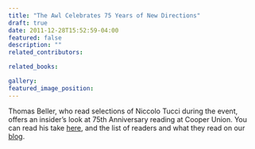 ```yaml
---
title: "The Awl Celebrates 75 Years of New Directions"
draft: true
date: 2011-12-28T15:52:59-04:00
featured: false
description: ""
related_contributors:

related_books:

gallery:
featured_image_position: 
---
```


Thomas Beller, who read selections of Niccolo Tucci during the event, offers an insider’s look at 75th Anniversary reading at Cooper Union. You can read his take [here](http://www.theawl.com/2011/12/some-new-directions), and the list of readers and what they read on our [blog](http://ndbooks.com/blog/article/were-throwing-ourselves-a-party-for-our-75th-anniversary). 

